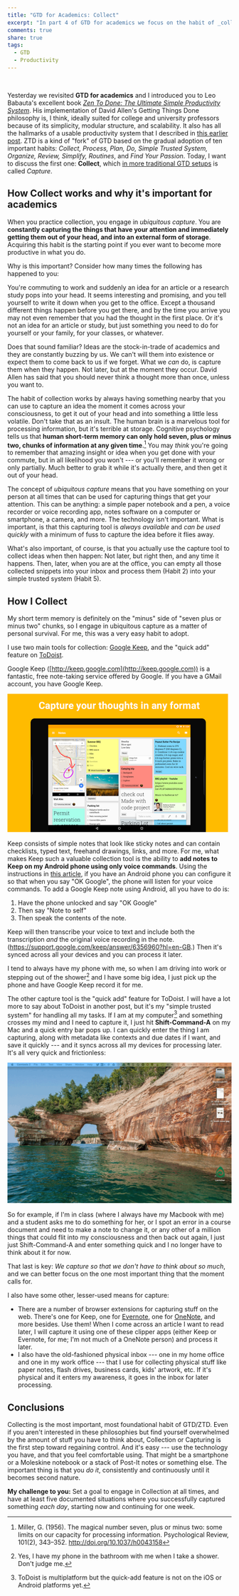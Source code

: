 ```yaml
---
title: "GTD for Academics: Collect"
excerpt: "In part 4 of GTD for academics we focus on the habit of _collection_ and _capture_ --- using simple tools to capture thoughts and ideas that we want to keep, before they get away."
comments: true
share: true
tags:
  - GTD
  - Productivity
---
```


<img src="{{ site.url }}{{ site.baseurl }}/assets/images/net.jpg" alt="" class="full">

Yesterday we revisited **GTD for academics** and I introduced you to Leo Babauta's excellent book [_Zen To Done: The Ultimate Simple Productivity System_](http://a.co/3rFmHa7). His implementation of David Allen's Getting Things Done philosophy is, I think, ideally suited for college and university professors because of its simplicity, modular structure, and scalability. It also has all the hallmarks of a usable productivity system that I described in [this earlier post](http://rtalbert.org/blog/2016/gtd-for-academics-engaging-system). ZTD is a kind of "fork" of GTD based on the gradual adoption of ten important habits: _Collect, Process, Plan, Do, Simple Trusted System, Organize, Review, Simplify, Routines_, and _Find Your Passion_. Today, I want to discuss the first one: **Collect**, which [in more traditional GTD setups](http://gettingthingsdone.com/fivesteps/) is called _Capture_.

## How Collect works and why it's important for academics

When you practice collection, you engage in _ubiquitous capture_. You are **constantly capturing the things that have your attention and immediately getting them out of your head, and into an external form of storage**. Acquiring this habit is the starting point if you ever want to become more productive in what you do.

Why is this important? Consider how many times the following has happened to you:

You're commuting to work and suddenly an idea for an article or a research study pops into your head. It seems interesting and promising, and you tell yourself to write it down when you get to the office. Except a thousand different things happen before you get there, and by the time you arrive you may not even remember that you had the thought in the first place. Or it's not an idea for an article or study, but just something you need to do for yourself or your family, for your classes, or whatever.

Does that sound familiar? Ideas are the stock-in-trade of academics and they are constantly buzzing by us. We can't will them into existence or expect them to come back to us if we forget. What we _can_ do, is capture them when they happen. Not later, but at the moment they occur. David Allen has said that you should never think a thought more than once, unless you want to.

The habit of collection works by always having something nearby that you can use to capture an idea the moment it comes across your consciousness, to get it out of your head and into something a little less volatile. Don't take that as an insult. The human brain is a marvelous tool for processing information, but it's terrible at storage. Cognitive psychology tells us that **human short-term memory can only hold seven, plus or minus two, chunks of information at any given time**.[^1] You may _think_ you're going to remember that amazing insight or idea when you get done with your commute, but in all likelihood you won't --- or you'll remember it wrong or only partially. Much better to grab it while it's actually there, and then get it out of your head.

The concept of _ubiquitous capture_ means that you have something on your person at all times that can be used for capturing things that get your attention. This can be anything: a simple paper notebook and a pen, a voice recorder or voice recording app, notes software on a computer or smartphone, a camera, and more. The technology isn't important. What is important, is that this capturing tool is _always available_ and _can be used quickly_ with a minimum of fuss to capture the idea before it flies away.

What's also important, of course, is that you actually use the capture tool to collect ideas when then happen: Not later, but right then, and any time it happens. Then, later, when you are at the office, you can empty all those collected snippets into your inbox and process them (Habit 2) into your simple trusted system (Habit 5).

[^1]: Miller, G. (1956). The magical number seven, plus or minus two: some limits on our capacity for processing information. Psychological Review, 101(2), 343–352. http://doi.org/10.1037/h0043158

## How I Collect

My short term memory is definitely on the "minus" side of "seven plus or minus two" chunks, so I engage in ubiquitous capture as a matter of personal survival. For me, this was a very easy habit to adopt.

I use two main tools for collection: [Google Keep](keep.google.com), and the "quick add" feature on [ToDoist](http://todoist.com).

Google Keep ([http://keep.google.com](http://keep.google.com)) is a fantastic, free note-taking service offered by Google. If you have a GMail account, you have Google Keep.

![](/assets/images/keep.png)

Keep consists of simple notes that look like sticky notes and can contain checklists, typed text, freehand drawings, links, and more. For me, what makes Keep such a valuable collection tool is the ability to **add notes to Keep on my Android phone using only voice commands**. Using the instructions in [this article](https://goo.gl/XOuo4a), if you have an Android phone you can configure it so that when you say "OK Google", the phone will listen for your voice commands. To add a Google Keep note using Android, all you have to do is:

1. Have the phone unlocked and say "OK Google"
2. Then say "Note to self"
3. Then speak the contents of the note.

Keep will then transcribe your voice to text and include both the transcription _and_ the original voice recording in the note.  (https://support.google.com/keep/answer/6356960?hl=en-GB.) Then it's synced across all your devices and you can process it later.

I tend to always have my phone with me, so when I am driving into work or stepping out of the shower[^2] and I have some big idea, I just pick up the phone and have Google Keep record it for me.

The other capture tool is the "quick add" feature for ToDoist. I will have a lot more to say about ToDoist in another post, but it's my "simple trusted system" for handling all my tasks. If I am at my computer[^3] and something crosses my mind and I need to capture it, I just hit **Shift-Command-A** on my Mac and a quick entry bar pops up. I can quickly enter the thing I am capturing, along with metadata like contexts and due dates if I want, and save it quickly --- and it syncs across all my devices for processing later. It's all very quick and frictionless:

![Using ToDoist quick add](/assets/images/quickadd.gif)

So for example, if I'm in class (where I always have my Macbook with me) and a student asks me to do something for her, or I spot an error in a course document and need to make a note to change it, or any other of a million things that could flit into my consciousness and then back out again, I just just Shift-Command-A and enter something quick and I no longer have to think about it for now.

That last is key: _We capture so that we don't have to think about so much_, and we can better focus on the one most important thing that the moment calls for.

I also have some other, lesser-used means for capture:

+ There are a number of browser extensions for capturing stuff on the web. There's one for Keep, one for [Evernote](http://www.evernote.com), one for [OneNote](https://www.onenote.com/), and more besides. Use them! When I come across an article I want to read later, I will capture it using one of these clipper apps (either Keep or Evernote, for me; I'm not much of a OneNote person) and process it later.
+ I also have the old-fashioned physical inbox --- one in my home office and one in my work office --- that I use for collecting physical stuff like paper notes, flash drives, business cards, kids' artwork, etc. If it's physical and it enters my awareness, it goes in the inbox for later processing.

[^2]: Yes, I have my phone in the bathroom with me when I take a shower. Don't judge me.

[^3]: ToDoist is multiplatform but the quick-add feature is not on the iOS or Android platforms yet.

## Conclusions

Collecting is the most important, most foundational habit of GTD/ZTD. Even if you aren't interested in these philosophies but find yourself overwhelmed by the amount of stuff you have to think about, Collection or Capturing is the first step toward regaining control. And it's easy --- use the technology you have, and that you feel comfortable using. That might be a smartphone or a Moleskine notebook or a stack of Post-It notes or something else. The important thing is that you _do it_, consistently and continuously until it becomes second nature.

**My challenge to you:** Set a goal to engage in Collection at all times, and have at least five documented situations where you successfully captured something _each day_, starting now and continuing for one week.
